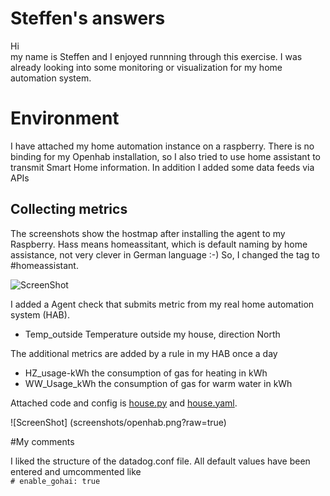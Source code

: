 # Steffen's answers

Hi<br>
my name is Steffen and I enjoyed runnning through this exercise. I was already
looking into some monitoring or visualization for my home automation system.<br>

# Environment
I have attached my home automation instance on a raspberry. There is no
binding for my Openhab installation, so I also tried to use home assistant
to transmit Smart Home information. In addition I added some data feeds via APIs<br>

## Collecting metrics
The screenshots show the hostmap after installing the agent to my Raspberry.
Hass means homeassitant, which is default naming by home assistance, not very clever in German language :-)
So, I changed the tag to \#homeassistant.

![ScreenShot](https://github.com/mod42/hiring-engineers/raw/master/screenshots/hostmap_details.png)

I added a Agent check that submits metric from my real home automation system (HAB). <br>
*	Temp_outside Temperature outside my house, direction North 

The additional metrics are added by a rule in my HAB once a day<br>
* HZ_usage-kWh the consumption of gas for heating in kWh<br>
* WW_Usage_kWh the consumption of gas for warm water in kWh<br>

Attached code and config is [house.py](src/house.py) and [house.yaml](src/house.yaml).

![ScreenShot] (screenshots/openhab.png?raw=true)

#My comments

I liked the structure of the datadog.conf file. All default values have been entered and
umcommented like <br>```# enable_gohai: true```



